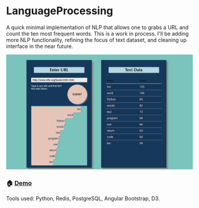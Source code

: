 # LanguageProcessing

A quick minimal implementation of NLP that allows one to grabs a URL and count the ten most frequent words. This is a work in process. I'll be adding more NLP functionality, refining the focus of text dataset, and cleaning up interface in the near future. 

![](PyNLP_Image.png)

### 🏠 [Demo](https://nlp-nltk-pro.herokuapp.com/)




Tools used: Python, Redis, PostgreSQL, Angular Bootstrap, D3.
